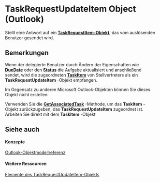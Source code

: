 
# TaskRequestUpdateItem Object (Outlook)

Stellt eine Antwort auf ein  **[TaskRequestItem-Objekt](2908a28a-634c-e786-aa53-f3e32038b727.md)**, das vom auslösenden Benutzer gesendet wird.


## Bemerkungen

Wenn der delegierte Benutzer durch Ändern der Eigenschaften wie  **[DueDate](4705b840-8bb5-97eb-aa20-1c17cf403653.md)** oder den **[Status](fc575f57-0651-f620-89df-3bbaa89e019d.md)** die Aufgabe aktualisiert und anschließend sendet, wird die zugeordneten **[TaskItem](5df8cfa5-5460-a5a1-a130-ba5bca1a0091.md)** von Stellvertreters als ein **TaskRequestUpdateItem** -Objekt empfangen.

Im Gegensatz zu anderen Microsoft Outlook-Objekten können Sie dieses Objekt nicht erstellen.

Verwenden Sie die  **[GetAssociatedTask](b663f5fe-05bf-c1c7-f53b-1fbd308f22f8.md)** -Methode, um das **TaskItem** -Objekt zurückzugeben, das **TaskRequestUpdateItem** zugeordnet ist. Arbeiten Sie direkt mit dem **TaskItem** -Objekt


## Siehe auch


#### Konzepte


[Outlook-Objektmodellreferenz](73221b13-d8d8-99b8-3394-b95dbbfd5ddc.md)
#### Weitere Ressourcen


[Elemente des TaskRequestUpdateItem-Objekts](http://msdn.microsoft.com/library/f4a396b3-c2f7-68a7-efa7-877328a7fc21%28Office.15%29.aspx)
